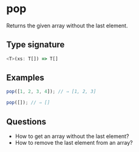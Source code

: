 # pop

Returns the given array without the last element.

## Type signature

<!-- prettier-ignore-start -->
```typescript
<T>(xs: T[]) => T[]
```
<!-- prettier-ignore-end -->

## Examples

<!-- prettier-ignore-start -->
```javascript
pop([1, 2, 3, 4]); // ⇒ [1, 2, 3]
```

```javascript
pop([]); // ⇒ []
```
<!-- prettier-ignore-end -->

## Questions

- How to get an array without the last element?
- How to remove the last element from an array?
